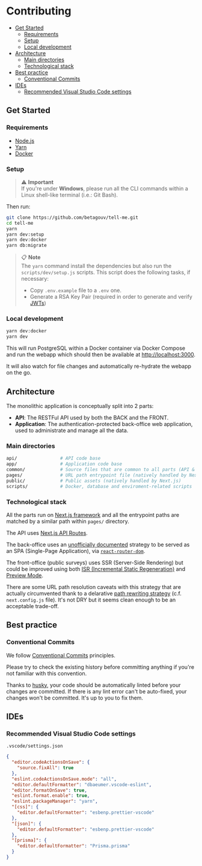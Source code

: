 # Contributing

- [Get Started](#get-started)
  - [Requirements](#requirements)
  - [Setup](#setup)
  - [Local development](#local-development)
- [Architecture](#architecture)
  - [Main directories](#main-directories)
  - [Technological stack](#technological-stack)
- [Best practice](#best-practice)
  - [Conventional Commits](#conventional-commits)
- [IDEs](#ides)
  - [Recommended Visual Studio Code settings](#recommended-visual-studio-code-settings)

## Get Started

### Requirements

- [Node.js](https://nodejs.org)
- [Yarn](https://yarnpkg.com/getting-started/install)
- [Docker](https://www.docker.com/get-started)

### Setup

> ⚠️ **Important**  
> If you're under **Windows**, please run all the CLI commands within a Linux shell-like terminal (i.e.: Git Bash).

Then run:

```sh
git clone https://github.com/betagouv/tell-me.git
cd tell-me
yarn
yarn dev:setup
yarn dev:docker
yarn db:migrate
```

> 📋 **Note**  
> The `yarn` command install the dependencies but also run the `scripts/dev/setup.js` scripts. This script does the
> following tasks, if necessary:
>
> - Copy `.env.example` file to a `.env` one.
> - Generate a RSA Key Pair (required in order to generate and verify [JWTs](https://jwt.io))

### Local development

```sh
yarn dev:docker
yarn dev
```

This will run PostgreSQL within a Docker container via Docker Compose and run the webapp which should then be available at
[http://localhost:3000](http://localhost:3000).

It will also watch for file changes and automatically re-hydrate the webapp on the go.

## Architecture

The monolithic application is conceptually split into 2 parts:

- **API**: The RESTFul API used by both the BACK and the FRONT.
- **Application**: The authentication-protected back-office web application, used to administrate and manage all the data.

### Main directories

```sh
api/                # API code base
app/                # Application code base
common/             # Source files that are common to all parts (API & Application)
pages/              # URL path entrypoint file (natively handled by Next.js)
public/             # Public assets (natively handled by Next.js)
scripts/            # Docker, database and enviroment-related scripts
```

### Technological stack

All the parts run on [Next.js framework](https://nextjs.org) and all the entrypoint paths are matched by a similar path
within `pages/` directory.

The API uses [Next.js API Routes](https://nextjs.org/docs/api-routes/introduction).

The back-office uses an [unofficially documented](https://colinhacks.com/essays/building-a-spa-with-nextjs) strategy to
be served as an SPA (Single-Page Application), via [`react-router-dom`](https://www.npmjs.com/package/react-router-dom).

The front-office (public surveys) uses SSR (Server-Side Rendering) but could be improved using both [ISR (Incremental
Static Regeneration)](https://nextjs.org/docs/basic-features/data-fetching#incremental-static-regeneration) and
[Preview Mode](https://nextjs.org/docs/advanced-features/preview-mode).

There are some URL path resolution caveats with this strategy that are actually circumvented thank to a delarative
[path rewriting strategy](https://nextjs.org/docs/api-reference/next.config.js/rewrites) (c.f. `next.config.js` file).
It's not DRY but it seems clean enough to be an acceptable trade-off.

## Best practice

### Conventional Commits

We follow [Conventional Commits](https://www.conventionalcommits.org/en/v1.0.0/) principles.

Please try to check the existing history before committing anything if you're not familiar with this convention.

Thanks to [husky](https://github.com/typicode/husky), your code should be automatically linted before your changes are
committed. If there is any lint error can't be auto-fixed, your changes won't be committed. It's up to you to fix them.

## IDEs

### Recommended Visual Studio Code settings

`.vscode/settings.json`

```json
{
  "editor.codeActionsOnSave": {
    "source.fixAll": true
  },
  "eslint.codeActionsOnSave.mode": "all",
  "editor.defaultFormatter": "dbaeumer.vscode-eslint",
  "editor.formatOnSave": true,
  "eslint.format.enable": true,
  "eslint.packageManager": "yarn",
  "[css]": {
    "editor.defaultFormatter": "esbenp.prettier-vscode"
  },
  "[json]": {
    "editor.defaultFormatter": "esbenp.prettier-vscode"
  },
  "[prisma]": {
    "editor.defaultFormatter": "Prisma.prisma"
  }
}
```
